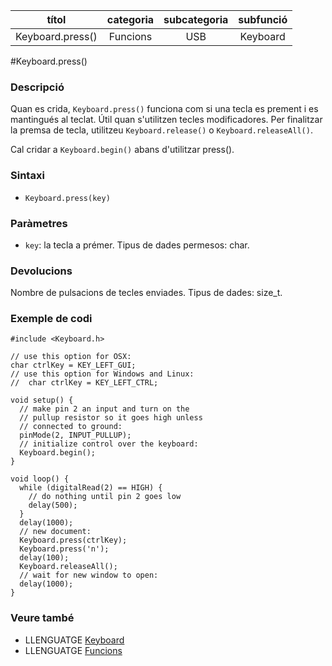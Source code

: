 
| títol | categoria  | subcategoria | subfunció |
| :---: | :--------: | :----------: | :-------: |
| Keyboard.press() | Funcions | USB | Keyboard |

#Keyboard.press()

### Descripció

Quan es crida, `Keyboard.press()` funciona com si una tecla es prement i es mantingués al teclat. Útil quan s'utilitzen tecles modificadores. Per finalitzar la premsa de tecla, utilitzeu `Keyboard.release()` o `Keyboard.releaseAll()`.

Cal cridar a `Keyboard.begin()` abans d'utilitzar press().

### Sintaxi

* `Keyboard.press(key)`

### Paràmetres

* `key`: la tecla a prémer. Tipus de dades permesos: char.

### Devolucions

Nombre de pulsacions de tecles enviades. Tipus de dades: size_t.

### Exemple de codi

```
#include <Keyboard.h>

// use this option for OSX:
char ctrlKey = KEY_LEFT_GUI;
// use this option for Windows and Linux:
//  char ctrlKey = KEY_LEFT_CTRL;

void setup() {
  // make pin 2 an input and turn on the
  // pullup resistor so it goes high unless
  // connected to ground:
  pinMode(2, INPUT_PULLUP);
  // initialize control over the keyboard:
  Keyboard.begin();
}

void loop() {
  while (digitalRead(2) == HIGH) {
    // do nothing until pin 2 goes low
    delay(500);
  }
  delay(1000);
  // new document:
  Keyboard.press(ctrlKey);
  Keyboard.press('n');
  delay(100);
  Keyboard.releaseAll();
  // wait for new window to open:
  delay(1000);
}
```
### Veure també

* LLENGUATGE [Keyboard](../Keyboard.md)
* LLENGUATGE [Funcions](../../Funcions.md)
